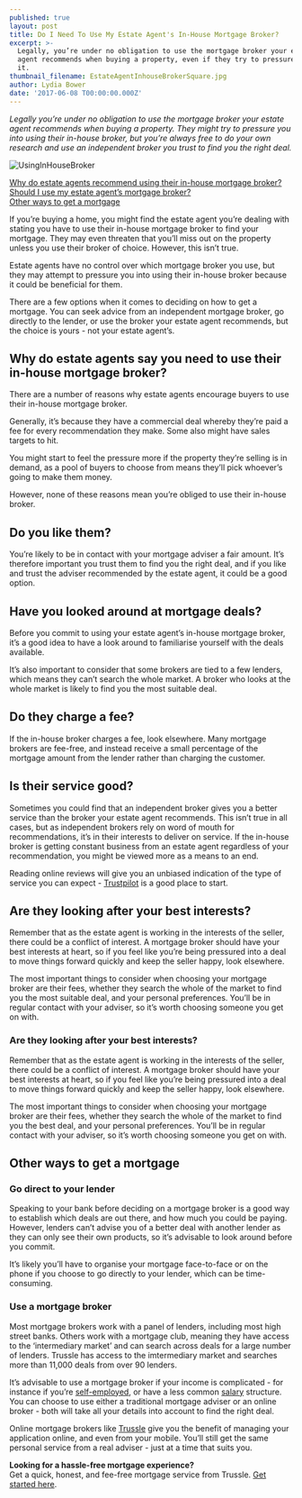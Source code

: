 ```yaml
---
published: true
layout: post
title: Do I Need To Use My Estate Agent's In-House Mortgage Broker?
excerpt: >-
  Legally, you’re under no obligation to use the mortgage broker your estate
  agent recommends when buying a property, even if they try to pressure you into
  it.   
thumbnail_filename: EstateAgentInhouseBrokerSquare.jpg
author: Lydia Bower
date: '2017-06-08 T00:00:00.000Z'
---
```

_Legally you’re under no obligation to use the mortgage broker your estate agent recommends when buying a property. They might try to pressure you into using their in-house broker, but you’re always free to do your own research and use an independent broker you trust to find you the right deal._

![UsingInHouseBroker]({{site.baseurl}}/images/post_image/EstateAgentInhouseBroker.jpg)

[Why do estate agents recommend using their in-house mortgage broker?](#why-do-estate-agents-say-you-need-to-use-their-in-house-mortgage-broker)  
[Should I use my estate agent’s mortgage broker?](#should-i-use-my-estate-agent’s-broker)  
[Other ways to get a mortgage](#other-ways-to-get-a-mortgage)
 
If you’re buying a home, you might find the estate agent you’re dealing with stating you have to use their in-house mortgage broker to find your mortgage. They may even threaten that you’ll miss out on the property unless you use their broker of choice. However, this isn’t true.
 
Estate agents have no control over which mortgage broker you use, but they may attempt to pressure you into using their in-house broker because it could be beneficial for them.
 
There are a few options when it comes to deciding on how to get a mortgage. You can seek advice from an independent mortgage broker, go directly to the lender, or use the broker your estate agent recommends, but the choice is yours - not your estate agent’s.  
 
 
## Why do estate agents say you need to use their in-house mortgage broker?
There are a number of reasons why estate agents encourage buyers to use their in-house mortgage broker. 
 
Generally, it’s because they have a commercial deal whereby they’re paid a fee for every recommendation they make. Some also might have sales targets to hit. 
 
You might start to feel the pressure more if the property they’re selling is in demand, as a pool of buyers to choose from means they’ll pick whoever’s going to make them money.
 
However, none of these reasons mean you’re obliged to use their in-house broker. 

## Do you like them?
You’re likely to be in contact with your mortgage adviser a fair amount. It’s therefore important you trust them to find you the right deal, and if you like and trust the adviser recommended by the estate agent, it could be a good option.
 
## Have you looked around at mortgage deals?
Before you commit to using your estate agent’s in-house mortgage broker, it’s a good idea to have a look around to familiarise yourself with the deals available.
 
It’s also important to consider that some brokers are tied to a few lenders, which means they can’t search the whole market. A broker who looks at the whole market is likely to find you the most suitable deal. 
 
## Do they charge a fee?
If the in-house broker charges a fee, look elsewhere. Many mortgage brokers are fee-free, and instead receive a small percentage of the mortgage amount from the lender rather than charging the customer.  
 
## Is their service good?
Sometimes you could find that an independent broker gives you a better service than the broker your estate agent recommends. This isn’t true in all cases, but as independent brokers rely on word of mouth for recommendations, it’s in their interests to deliver on service. If the in-house broker is getting constant business from an estate agent regardless of your recommendation, you might be viewed more as a means to an end. 
 
Reading online reviews will give you an unbiased indication of the type of service you can expect - [Trustpilot](https://uk.trustpilot.com/) is a good place to start.   
 
## Are they looking after your best interests?
Remember that as the estate agent is working in the interests of the seller, there could be a conflict of interest. A mortgage broker should have your best interests at heart, so if you feel like you’re being pressured into a deal to move things forward quickly and keep the seller happy, look elsewhere. 
 
The most important things to consider when choosing your mortgage broker are their fees, whether they search the whole of the market to find you the most suitable deal, and your personal preferences. You’ll be in regular contact with your adviser, so it’s worth choosing someone you get on with.  
 
### Are they looking after your best interests?
Remember that as the estate agent is working in the interests of the seller, there could be a conflict of interest. A mortgage broker should have your best interests at heart, so if you feel like you’re being pressured into a deal to move things forward quickly and keep the seller happy, look elsewhere. 
 
The most important things to consider when choosing your mortgage broker are their fees, whether they search the whole of the market to find you the best deal, and your personal preferences. You’ll be in regular contact with your adviser, so it’s worth choosing someone you get on with. 
 
## Other ways to get a mortgage

### Go direct to your lender
Speaking to your bank before deciding on a mortgage broker is a good way to establish which deals are out there, and how much you could be paying. However, lenders can’t advise you of a better deal with another lender as they can only see their own products, so it’s advisable to look around before you commit. 
 
It’s likely you’ll have to organise your mortgage face-to-face or on the phone if you choose to go directly to your lender, which can be time-consuming. 

### Use a mortgage broker
Most mortgage brokers work with a panel of lenders, including most high street banks. Others work with a mortgage club, meaning they have access to the ‘intermediary market’ and can search across deals for a large number of lenders. Trussle has access to the imtermediary market and searches more than 11,000 deals from over 90 lenders.
 
It’s advisable to use a mortgage broker if your income is complicated - for instance if you’re [self-employed](https://trussle.com/blog/getting-a-mortgage-self-employed), or have a less common [salary](https://trussle.com/blog/how-salary-affects-mortgage) structure. You can choose to use either a traditional mortgage adviser or an online broker - both will take all your details into account to find the right deal.
 
Online mortgage brokers like [Trussle](https://trussle.com/?utm_source=blog&utm_medium=get-started-cta&utm_campaign=170503) give you the benefit of managing your application online, and even from your mobile. You’ll still get the same personal service from a real adviser - just at a time that suits you.
 
 
**Looking for a hassle-free mortgage experience?**  
Get a quick, honest, and fee-free mortgage service from Trussle. [Get started here](https://trussle.com/?utm_source=blog&utm_medium=get-started-cta&utm_campaign=170503).
